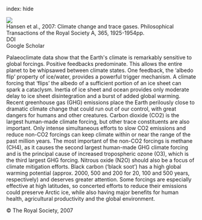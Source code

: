 index: hide

<div class="Citation">
    <div class="Citation-thumb CitationThumb-linked"  data-href="https://doi.org/10.1098/rsta.2007.2052">
      <img src="https://static.claimspace.cloud/climate-study-static/refs/thumbs/12/Hansen_et_al_2007-thumb.png" />
    </div>

  <div class="Citation-body">
    <div class="Citation-text">Hansen et al., 2007: Climate change and trace gases. <span class="Article-journal">Philosophical Transactions of the Royal Society A, </span><span class="Article-volume">365, </span>1925-1954pp.</div>
    <div class="Citation-links">
      <div class="CitationLink" data-href="https://doi.org/10.1098/rsta.2007.2052">
        <div class="CitationLink-icon CitationLink-Doi"></div>
        <div class="CitationLink-text">DOI</div>
      </div>
      <div class="CitationLink" data-href="https://scholar.google.com/scholar?q=10.1098/rsta.2007.2052">
        <div class="CitationLink-icon CitationLink-Scholar"></div>
        <div class="CitationLink-text">Google Scholar</div>
      </div>
    </div>
  </div>
</div>

Palaeoclimate data show that the Earth's climate is remarkably sensitive to global forcings. Positive feedbacks predominate. This allows the entire planet to be whipsawed between climate states. One feedback, the ‘albedo flip’ property of ice/water, provides a powerful trigger mechanism. A climate forcing that ‘flips’ the albedo of a sufficient portion of an ice sheet can spark a cataclysm. Inertia of ice sheet and ocean provides only moderate delay to ice sheet disintegration and a burst of added global warming. Recent greenhouse gas (GHG) emissions place the Earth perilously close to dramatic climate change that could run out of our control, with great dangers for humans and other creatures. Carbon dioxide (CO2) is the largest human-made climate forcing, but other trace constituents are also important. Only intense simultaneous efforts to slow CO2 emissions and reduce non-CO2 forcings can keep climate within or near the range of the past million years. The most important of the non-CO2 forcings is methane (CH4), as it causes the second largest human-made GHG climate forcing and is the principal cause of increased tropospheric ozone (O3), which is the third largest GHG forcing. Nitrous oxide (N2O) should also be a focus of climate mitigation efforts. Black carbon (‘black soot’) has a high global warming potential (approx. 2000, 500 and 200 for 20, 100 and 500 years, respectively) and deserves greater attention. Some forcings are especially effective at high latitudes, so concerted efforts to reduce their emissions could preserve Arctic ice, while also having major benefits for human health, agricultural productivity and the global environment.

<div class="Citation-copy">
&copy; The Royal Society, 2007
</div>